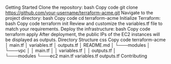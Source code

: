 Getting Started
Clone the repository:
bash
Copy code
git clone https://github.com/your-username/terraform-acme.git
Navigate to the project directory:
bash
Copy code
cd terraform-acme
Initialize Terraform:
bash
Copy code
terraform init
Review and customize the variables.tf file to match your requirements.
Deploy the infrastructure:
bash
Copy code
terraform apply
After deployment, the public IPs of the EC2 instances will be displayed as outputs.
Directory Structure
css
Copy code
terraform-acme
│   main.tf
│   variables.tf
│   outputs.tf
│   README.md
│
└───modules
│   └───vpc
│       │   main.tf
│       │   variables.tf
│       │   outputs.tf
│   
└───modules
    └───ec2
            main.tf
            variables.tf
            outputs.tf
Contributing
